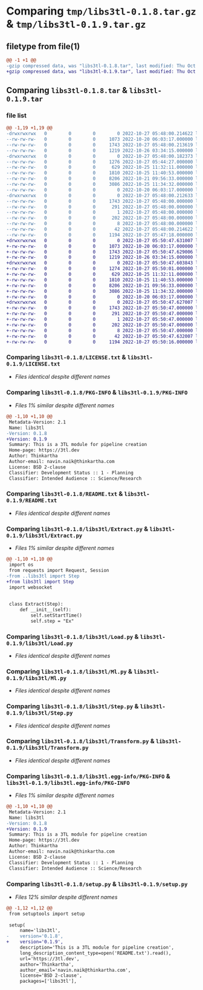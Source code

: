 # Comparing `tmp/libs3tl-0.1.8.tar.gz` & `tmp/libs3tl-0.1.9.tar.gz`

## filetype from file(1)

```diff
@@ -1 +1 @@
-gzip compressed data, was "libs3tl-0.1.8.tar", last modified: Thu Oct 27 05:48:00 2022, max compression
+gzip compressed data, was "libs3tl-0.1.9.tar", last modified: Thu Oct 27 05:50:47 2022, max compression
```

## Comparing `libs3tl-0.1.8.tar` & `libs3tl-0.1.9.tar`

### file list

```diff
@@ -1,19 +1,19 @@
-drwxrwxrwx   0        0        0        0 2022-10-27 05:48:00.214622 libs3tl-0.1.8/
--rw-rw-rw-   0        0        0     1073 2022-10-20 06:03:17.000000 libs3tl-0.1.8/LICENSE.txt
--rw-rw-rw-   0        0        0     1743 2022-10-27 05:48:00.213619 libs3tl-0.1.8/PKG-INFO
--rw-rw-rw-   0        0        0     1219 2022-10-26 03:34:15.000000 libs3tl-0.1.8/README.txt
-drwxrwxrwx   0        0        0        0 2022-10-27 05:48:00.182373 libs3tl-0.1.8/libs3tl/
--rw-rw-rw-   0        0        0     1276 2022-10-27 05:44:27.000000 libs3tl-0.1.8/libs3tl/Extract.py
--rw-rw-rw-   0        0        0      629 2022-10-25 11:32:11.000000 libs3tl-0.1.8/libs3tl/Load.py
--rw-rw-rw-   0        0        0     1810 2022-10-25 11:40:53.000000 libs3tl-0.1.8/libs3tl/Ml.py
--rw-rw-rw-   0        0        0     8206 2022-10-21 09:56:33.000000 libs3tl-0.1.8/libs3tl/Step.py
--rw-rw-rw-   0        0        0     3086 2022-10-25 11:34:32.000000 libs3tl-0.1.8/libs3tl/Transform.py
--rw-rw-rw-   0        0        0        0 2022-10-20 06:03:17.000000 libs3tl-0.1.8/libs3tl/__init__.py
-drwxrwxrwx   0        0        0        0 2022-10-27 05:48:00.212633 libs3tl-0.1.8/libs3tl.egg-info/
--rw-rw-rw-   0        0        0     1743 2022-10-27 05:48:00.000000 libs3tl-0.1.8/libs3tl.egg-info/PKG-INFO
--rw-rw-rw-   0        0        0      291 2022-10-27 05:48:00.000000 libs3tl-0.1.8/libs3tl.egg-info/SOURCES.txt
--rw-rw-rw-   0        0        0        1 2022-10-27 05:48:00.000000 libs3tl-0.1.8/libs3tl.egg-info/dependency_links.txt
--rw-rw-rw-   0        0        0      202 2022-10-27 05:48:00.000000 libs3tl-0.1.8/libs3tl.egg-info/requires.txt
--rw-rw-rw-   0        0        0        8 2022-10-27 05:48:00.000000 libs3tl-0.1.8/libs3tl.egg-info/top_level.txt
--rw-rw-rw-   0        0        0       42 2022-10-27 05:48:00.214622 libs3tl-0.1.8/setup.cfg
--rw-rw-rw-   0        0        0     1194 2022-10-27 05:47:18.000000 libs3tl-0.1.8/setup.py
+drwxrwxrwx   0        0        0        0 2022-10-27 05:50:47.631007 libs3tl-0.1.9/
+-rw-rw-rw-   0        0        0     1073 2022-10-20 06:03:17.000000 libs3tl-0.1.9/LICENSE.txt
+-rw-rw-rw-   0        0        0     1743 2022-10-27 05:50:47.629006 libs3tl-0.1.9/PKG-INFO
+-rw-rw-rw-   0        0        0     1219 2022-10-26 03:34:15.000000 libs3tl-0.1.9/README.txt
+drwxrwxrwx   0        0        0        0 2022-10-27 05:50:47.603843 libs3tl-0.1.9/libs3tl/
+-rw-rw-rw-   0        0        0     1274 2022-10-27 05:50:01.000000 libs3tl-0.1.9/libs3tl/Extract.py
+-rw-rw-rw-   0        0        0      629 2022-10-25 11:32:11.000000 libs3tl-0.1.9/libs3tl/Load.py
+-rw-rw-rw-   0        0        0     1810 2022-10-25 11:40:53.000000 libs3tl-0.1.9/libs3tl/Ml.py
+-rw-rw-rw-   0        0        0     8206 2022-10-21 09:56:33.000000 libs3tl-0.1.9/libs3tl/Step.py
+-rw-rw-rw-   0        0        0     3086 2022-10-25 11:34:32.000000 libs3tl-0.1.9/libs3tl/Transform.py
+-rw-rw-rw-   0        0        0        0 2022-10-20 06:03:17.000000 libs3tl-0.1.9/libs3tl/__init__.py
+drwxrwxrwx   0        0        0        0 2022-10-27 05:50:47.627007 libs3tl-0.1.9/libs3tl.egg-info/
+-rw-rw-rw-   0        0        0     1743 2022-10-27 05:50:47.000000 libs3tl-0.1.9/libs3tl.egg-info/PKG-INFO
+-rw-rw-rw-   0        0        0      291 2022-10-27 05:50:47.000000 libs3tl-0.1.9/libs3tl.egg-info/SOURCES.txt
+-rw-rw-rw-   0        0        0        1 2022-10-27 05:50:47.000000 libs3tl-0.1.9/libs3tl.egg-info/dependency_links.txt
+-rw-rw-rw-   0        0        0      202 2022-10-27 05:50:47.000000 libs3tl-0.1.9/libs3tl.egg-info/requires.txt
+-rw-rw-rw-   0        0        0        8 2022-10-27 05:50:47.000000 libs3tl-0.1.9/libs3tl.egg-info/top_level.txt
+-rw-rw-rw-   0        0        0       42 2022-10-27 05:50:47.632007 libs3tl-0.1.9/setup.cfg
+-rw-rw-rw-   0        0        0     1194 2022-10-27 05:50:16.000000 libs3tl-0.1.9/setup.py
```

### Comparing `libs3tl-0.1.8/LICENSE.txt` & `libs3tl-0.1.9/LICENSE.txt`

 * *Files identical despite different names*

### Comparing `libs3tl-0.1.8/PKG-INFO` & `libs3tl-0.1.9/PKG-INFO`

 * *Files 1% similar despite different names*

```diff
@@ -1,10 +1,10 @@
 Metadata-Version: 2.1
 Name: libs3tl
-Version: 0.1.8
+Version: 0.1.9
 Summary: This is a 3TL module for pipeline creation
 Home-page: https://3tl.dev
 Author: Thinkartha
 Author-email: navin.naik@thinkartha.com
 License: BSD 2-clause
 Classifier: Development Status :: 1 - Planning
 Classifier: Intended Audience :: Science/Research
```

### Comparing `libs3tl-0.1.8/README.txt` & `libs3tl-0.1.9/README.txt`

 * *Files identical despite different names*

### Comparing `libs3tl-0.1.8/libs3tl/Extract.py` & `libs3tl-0.1.9/libs3tl/Extract.py`

 * *Files 1% similar despite different names*

```diff
@@ -1,10 +1,10 @@
 import os
 from requests import Request, Session
-from ..libs3tl import Step
+from libs3tl import Step
 import websocket
 
 
 class Extract(Step):
     def __init__(self):
         self.setStartTime()
         self.step = "Ex"
```

### Comparing `libs3tl-0.1.8/libs3tl/Load.py` & `libs3tl-0.1.9/libs3tl/Load.py`

 * *Files identical despite different names*

### Comparing `libs3tl-0.1.8/libs3tl/Ml.py` & `libs3tl-0.1.9/libs3tl/Ml.py`

 * *Files identical despite different names*

### Comparing `libs3tl-0.1.8/libs3tl/Step.py` & `libs3tl-0.1.9/libs3tl/Step.py`

 * *Files identical despite different names*

### Comparing `libs3tl-0.1.8/libs3tl/Transform.py` & `libs3tl-0.1.9/libs3tl/Transform.py`

 * *Files identical despite different names*

### Comparing `libs3tl-0.1.8/libs3tl.egg-info/PKG-INFO` & `libs3tl-0.1.9/libs3tl.egg-info/PKG-INFO`

 * *Files 1% similar despite different names*

```diff
@@ -1,10 +1,10 @@
 Metadata-Version: 2.1
 Name: libs3tl
-Version: 0.1.8
+Version: 0.1.9
 Summary: This is a 3TL module for pipeline creation
 Home-page: https://3tl.dev
 Author: Thinkartha
 Author-email: navin.naik@thinkartha.com
 License: BSD 2-clause
 Classifier: Development Status :: 1 - Planning
 Classifier: Intended Audience :: Science/Research
```

### Comparing `libs3tl-0.1.8/setup.py` & `libs3tl-0.1.9/setup.py`

 * *Files 12% similar despite different names*

```diff
@@ -1,12 +1,12 @@
 from setuptools import setup
 
 setup(
     name='libs3tl',
-    version='0.1.8',    
+    version='0.1.9',    
     description='This is a 3TL module for pipeline creation',
     long_description_content_type=open('README.txt').read(),
     url='https://3tl.dev',
     author='Thinkartha',
     author_email='navin.naik@thinkartha.com',
     license='BSD 2-clause',
     packages=['libs3tl'],
```

